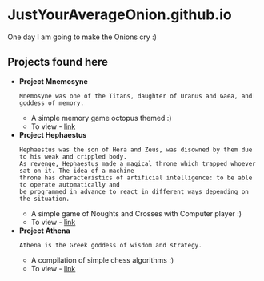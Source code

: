 # JustYourAverageOnion.github.io
One day I am going to make the Onions cry :)

## Projects found here
  - **Project Mnemosyne**
    ```
    Mnemosyne was one of the Titans, daughter of Uranus and Gaea, and goddess of memory.
    ```
    - A simple memory game octopus themed :)
    - To view - [link](https://justyouraverageonion.github.io/ProjectMnemosyne)
  - **Project Hephaestus**
    ```
    Hephaestus was the son of Hera and Zeus, was disowned by them due to his weak and crippled body. 
    As revenge, Hephaestus made a magical throne which trapped whoever sat on it. The idea of a machine 
    throne has characteristics of artificial intelligence: to be able to operate automatically and 
    be programmed in advance to react in different ways depending on the situation.
    ```
    - A simple game of Noughts and Crosses with Computer player :)
    - To view - [link](https://justyouraverageonion.github.io/ProjectHephaestus)
  - **Project Athena**
    ```
    Athena is the Greek goddess of wisdom and strategy.
    ```
    - A compilation of simple chess algorithms :)
    - To view - [link](https://justyouraverageonion.github.io/ProjectAthena)
